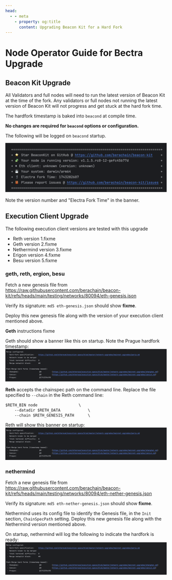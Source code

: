 ```yaml
---
head:
  - - meta
    - property: og:title
      content: Upgrading Beacon Kit for a Hard Fork
---
```


# Node Operator Guide for Bectra Upgrade

## Beacon Kit Upgrade

All Validators and full nodes will need to run the latest version of Beacon Kit at the time of the fork. Any validators or full nodes not running the latest version of Beacon Kit will not progress and get stuck at the hard fork time.

The hardfork timestamp is baked into `beacond` at compile time.

**No changes are required for `beacond` options or configuration.**

The following will be logged on `beacond` startup.

![Beacon Kit Hard Fork fixme replace](assets/beacond-banner.png)

Note the version number and "Electra Fork Time" in the banner.

## Execution Client Upgrade

The following execution client versions are tested with this upgrade

- Reth version 1.fixme
- Geth version 2.fixme
- Nethermind version 3.fixme
- Erigon version 4.fixme
- Besu version 5.fixme

### geth, reth, ergion, besu

Fetch a new genesis file from https://raw.githubusercontent.com/berachain/beacon-kit/refs/heads/main/testing/networks/80094/eth-genesis.json

Verify its signature:
`md5 eth-genesis.json` should show **fixme**.

Deploy this new genesis file along with the version of your execution client mentioned above.

**Geth** instructions fixme

Geth should show a banner like this on startup. Note the Prague hardfork timestamp:
![Geth Startup Banner fixme refresh](assets/geth-banner.png)

**Reth** accepts the chainspec path on the command line. Replace the file specified to `--chain` in the Reth command line:

```
$RETH_BIN node 					\
	--datadir $RETH_DATA			\
	--chain $RETH_GENESIS_PATH		\
```

Reth will show this banner on startup:
![Reth Startup Banner fixme refresh](assets/reth-banner.png)

### nethermind

Fetch a new genesis file from https://raw.githubusercontent.com/berachain/beacon-kit/refs/heads/main/testing/networks/80094/eth-nether-genesis.json

Verify its signature:
`md5 eth-nether-genesis.json` should show **fixme**.

Nethermind uses its config file to identify the Genesis file, in the `Init` section, `ChainSpecPath` setting.
Deploy this new genesis file along with the Nethermind version mentioned above.

On startup, nethermind will log the following to indicate the hardfork is ready:
![Nethermind Startup Banner fixme refresh](assets/nether-banner.png)
